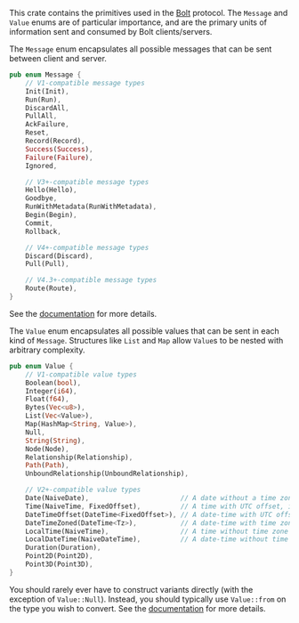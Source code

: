 This crate contains the primitives used in the [Bolt](https://7687.org/#bolt) protocol. The
`Message` and `Value` enums are of particular importance, and are the primary units of information
sent and consumed by Bolt clients/servers.

The `Message` enum encapsulates all possible messages that can be sent between client and server.
```rust
pub enum Message {
    // V1-compatible message types
    Init(Init),
    Run(Run),
    DiscardAll,
    PullAll,
    AckFailure,
    Reset,
    Record(Record),
    Success(Success),
    Failure(Failure),
    Ignored,

    // V3+-compatible message types
    Hello(Hello),
    Goodbye,
    RunWithMetadata(RunWithMetadata),
    Begin(Begin),
    Commit,
    Rollback,

    // V4+-compatible message types
    Discard(Discard),
    Pull(Pull),

    // V4.3+-compatible message types
    Route(Route),
}
```
See the [documentation](https://docs.rs/bolt-proto/*/bolt_proto/message/enum.Message.html) for more
details.

The `Value` enum encapsulates all possible values that can be sent in each kind of `Message`.
Structures like `List` and `Map` allow `Value`s to be nested with arbitrary complexity.
```rust
pub enum Value {
    // V1-compatible value types
    Boolean(bool),
    Integer(i64),
    Float(f64),
    Bytes(Vec<u8>),
    List(Vec<Value>),
    Map(HashMap<String, Value>),
    Null,
    String(String),
    Node(Node),
    Relationship(Relationship),
    Path(Path),
    UnboundRelationship(UnboundRelationship),

    // V2+-compatible value types
    Date(NaiveDate),                       // A date without a time zone, i.e. LocalDate
    Time(NaiveTime, FixedOffset),          // A time with UTC offset, i.e. OffsetTime
    DateTimeOffset(DateTime<FixedOffset>), // A date-time with UTC offset, i.e. OffsetDateTime
    DateTimeZoned(DateTime<Tz>),           // A date-time with time zone ID, i.e. ZonedDateTime
    LocalTime(NaiveTime),                  // A time without time zone
    LocalDateTime(NaiveDateTime),          // A date-time without time zone
    Duration(Duration),
    Point2D(Point2D),
    Point3D(Point3D),
}
```
You should rarely ever have to construct variants directly (with the exception of `Value::Null`).
Instead, you should typically use `Value::from` on the type you wish to convert. See the
[documentation](https://docs.rs/bolt-proto/*/bolt_proto/value/enum.Value.html) for more details.
